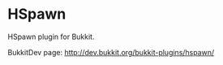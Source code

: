 HSpawn
======

HSpawn plugin for Bukkit.

BukkitDev page: http://dev.bukkit.org/bukkit-plugins/hspawn/
